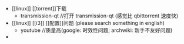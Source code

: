 - [[linux]] [[torrent]]下载
  * transmission-qt //打开 transmission-qt (感觉比 qbittorrent 速度快)
- [[linux]] [[i3]] [[配置]]问题 (please search something in english)
  * youtube //质量高(google: 时效性问题; archwiki: 新手不友好问题)
-
